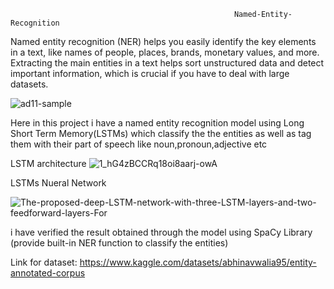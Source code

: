                                                      Named-Entity-Recognition
  
Named entity recognition (NER) helps you easily identify the key elements in a text, like names of people, places, brands, monetary values, and more. 
Extracting the main entities in a text helps sort unstructured data and detect important information, which is crucial if you have to deal with large datasets.

![ad11-sample](https://user-images.githubusercontent.com/102478403/193466405-7152b137-13ec-4e93-a466-9beec83df6e6.png)


Here in this project i have a named entity recognition model using Long Short Term Memory(LSTMs) which classify the the entities as well as tag them with their part of speech like noun,pronoun,adjective etc


LSTM architecture
![1_hG4zBCCRq18oi8aarj-owA](https://user-images.githubusercontent.com/102478403/193466500-3fffe566-0faf-4663-9100-76dfd1193c4d.png)


LSTMs Nueral Network 

![The-proposed-deep-LSTM-network-with-three-LSTM-layers-and-two-feedforward-layers-For](https://user-images.githubusercontent.com/102478403/193466527-766655f1-53f3-43e3-83a9-314bf3efc248.png)



 i have verified the result obtained through the model using SpaCy Library (provide built-in NER function to classify the entities)

Link for dataset:  https://www.kaggle.com/datasets/abhinavwalia95/entity-annotated-corpus
                                                                    
   
